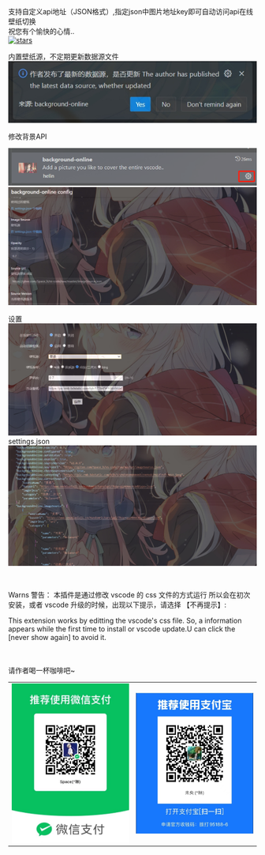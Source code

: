 <p align="center">

支持自定义api地址（JSON格式）,指定json中图片地址key即可自动访问api在线壁纸切换
<br/>
祝您有个愉快的心情..
<br/>
<a href="https://github.com/HeLinSpace/vscode-online-background">
<img src="https://img.shields.io/github/stars/HeLinSpace/vscode-online-background" alt="stars">
</a>

内置壁纸源，不定期更新数据源文件
<br/>
![image](https://raw.githubusercontent.com/HeLinSpace/vscode-online-background/master/resources/source_update.png)

</p>
修改背景API
<br/>

![image](https://raw.githubusercontent.com/HeLinSpace/vscode-online-background/master/resources/api_settings1.png)
<br/>
![image](https://raw.githubusercontent.com/HeLinSpace/vscode-online-background/master/resources/api_settings2.png)
<br/>

设置
<br/>
![image](https://raw.githubusercontent.com/HeLinSpace/vscode-online-background/master/resources/setting_20230718140813.png)
<br/>
settings.json
![image](https://raw.githubusercontent.com/HeLinSpace/vscode-online-background/master/resources/setting_json_20230718141150.png)

<br/>

Warns 警告：
本插件是通过修改 vscode 的 css 文件的方式运行
所以会在初次安装，或者 vscode 升级的时候，出现以下提示，请选择 【不再提示】:

This extension works by editting the vscode's css file.
So, a information appears while the first time to install or vscode update.U can click the [never show again] to avoid it.

<br/>
<br/>
请作者喝一杯咖啡吧~
<br/>
<table>
    <tr>
        <td align="center"><img src="https://raw.githubusercontent.com/HeLinSpace/vscode-online-background/master/resources/weixin.jpg" width="300"></td>
        <td align="center"><img src="https://raw.githubusercontent.com/HeLinSpace/vscode-online-background/master/resources/zhifubao.jpg" width="300"></td>
    </tr>
</table>
</p>


